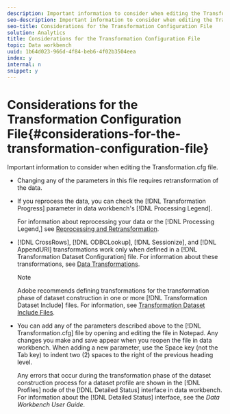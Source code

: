 ```yaml
---
description: Important information to consider when editing the Transformation.cfg file.
seo-description: Important information to consider when editing the Transformation.cfg file.
seo-title: Considerations for the Transformation Configuration File
solution: Analytics
title: Considerations for the Transformation Configuration File
topic: Data workbench
uuid: 1b64d023-966d-4f84-beb6-4f02b3504eea
index: y
internal: n
snippet: y
---
```


# Considerations for the Transformation Configuration File{#considerations-for-the-transformation-configuration-file}

Important information to consider when editing the Transformation.cfg file.

* Changing any of the parameters in this file requires retransformation of the data. 
* If you reprocess the data, you can check the [!DNL Transformation Progress] parameter in data workbench's [!DNL Processing Legend].

  For information about reprocessing your data or the [!DNL Processing Legend,] see [Reprocessing and Retransformation](../../../home/c-dataset-const-proc/c-reproc-retrans/c-reproc-retrans.md#concept-6d82a173e4ab4111b673e7c2477d0823).

* [!DNL CrossRows], [!DNL ODBCLookup], [!DNL Sessionize], and [!DNL AppendURI] transformations work only when defined in a [!DNL Transformation Dataset Configuration] file. For information about these transformations, see [Data Transformations](../../../home/c-dataset-const-proc/c-data-trans/c-data-trans.md#concept-99c6f5e6e5194adb9e98afdc0e91cf38).

  >[!NOTE]
  >
  >Adobe recommends defining transformations for the transformation phase of dataset construction in one or more [!DNL Transformation Dataset Include] files. For information, see [Transformation Dataset Include Files](../../../home/c-dataset-const-proc/c-dataset-inc-files/c-types-dataset-inc-files/c-trans-dataset-inc-files.md#concept-c64aa78ed9ce40b8a0f4932c82ff5ace).

* You can add any of the parameters described above to the [!DNL Transformation.cfg] file by opening and editing the file in Notepad. Any changes you make and save appear when you reopen the file in data workbench. When adding a new parameter, use the Space key (not the Tab key) to indent two (2) spaces to the right of the previous heading level.

  Any errors that occur during the transformation phase of the dataset construction process for a dataset profile are shown in the [!DNL Profiles] node of the [!DNL Detailed Status] interface in data workbench. For information about the [!DNL Detailed Status] interface, see the *Data Workbench User Guide*.

